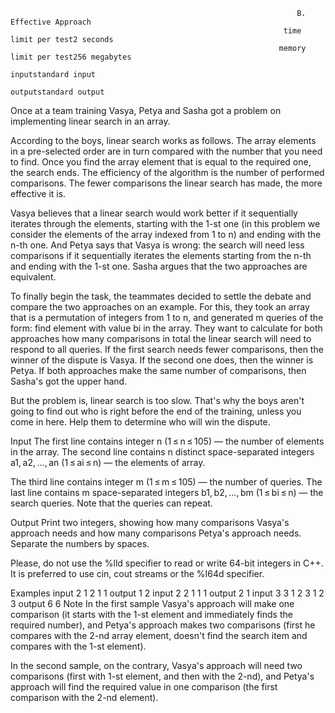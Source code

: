                                                                     B. Effective Approach
                                                                 time limit per test2 seconds
                                                                memory limit per test256 megabytes
                                                                      inputstandard input
                                                                     outputstandard output
Once at a team training Vasya, Petya and Sasha got a problem on implementing linear search in an array.

According to the boys, linear search works as follows. The array elements in a pre-selected order are in turn compared with the number that you need to find. Once you find the array element that is equal to the required one, the search ends. The efficiency of the algorithm is the number of performed comparisons. The fewer comparisons the linear search has made, the more effective it is.

Vasya believes that a linear search would work better if it sequentially iterates through the elements, starting with the 1-st one (in this problem we consider the elements of the array indexed from 1 to n) and ending with the n-th one. And Petya says that Vasya is wrong: the search will need less comparisons if it sequentially iterates the elements starting from the n-th and ending with the 1-st one. Sasha argues that the two approaches are equivalent.

To finally begin the task, the teammates decided to settle the debate and compare the two approaches on an example. For this, they took an array that is a permutation of integers from 1 to n, and generated m queries of the form: find element with value bi in the array. They want to calculate for both approaches how many comparisons in total the linear search will need to respond to all queries. If the first search needs fewer comparisons, then the winner of the dispute is Vasya. If the second one does, then the winner is Petya. If both approaches make the same number of comparisons, then Sasha's got the upper hand.

But the problem is, linear search is too slow. That's why the boys aren't going to find out who is right before the end of the training, unless you come in here. Help them to determine who will win the dispute.

Input
The first line contains integer n (1 ≤ n ≤ 105) — the number of elements in the array. The second line contains n distinct space-separated integers a1, a2, ..., an (1 ≤ ai ≤ n) — the elements of array.

The third line contains integer m (1 ≤ m ≤ 105) — the number of queries. The last line contains m space-separated integers b1, b2, ..., bm (1 ≤ bi ≤ n) — the search queries. Note that the queries can repeat.

Output
Print two integers, showing how many comparisons Vasya's approach needs and how many comparisons Petya's approach needs. Separate the numbers by spaces.

Please, do not use the %lld specifier to read or write 64-bit integers in С++. It is preferred to use cin, cout streams or the %I64d specifier.

Examples
input
2
1 2
1
1
output
1 2
input
2
2 1
1
1
output
2 1
input
3
3 1 2
3
1 2 3
output
6 6
Note
In the first sample Vasya's approach will make one comparison (it starts with the 1-st element and immediately finds the required number), and Petya's approach makes two comparisons (first he compares with the 2-nd array element, doesn't find the search item and compares with the 1-st element).

In the second sample, on the contrary, Vasya's approach will need two comparisons (first with 1-st element, and then with the 2-nd), and Petya's approach will find the required value in one comparison (the first comparison with the 2-nd element).
